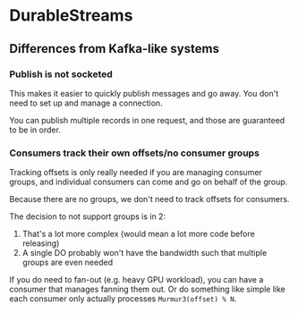 # DurableStreams

## Differences from Kafka-like systems

### Publish is not socketed

This makes it easier to quickly publish messages and go away. You don't need to set up and manage a connection.

You can publish multiple records in one request, and those are guaranteed to be in order.

### Consumers track their own offsets/no consumer groups

Tracking offsets is only really needed if you are managing consumer groups, and individual consumers can come and go on behalf of the group.

Because there are no groups, we don't need to track offsets for consumers.

The decision to not support groups is in 2:

1. That's a lot more complex (would mean a lot more code before releasing)
2. A single DO probably won't have the bandwidth such that multiple groups are even needed

If you do need to fan-out (e.g. heavy GPU workload), you can have a consumer that manages fanning them out. Or do something like simple like each consumer only actually processes `Murmur3(offset) % N`.
